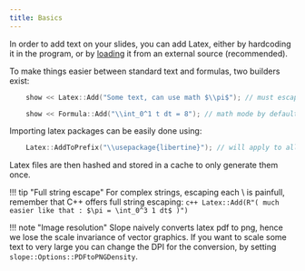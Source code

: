 ```yaml
---
title: Basics
---
```


In order to add text on your slides, you can add Latex, either by hardcoding it in the program, or by [loading](../dynamic) it from an external source (recommended).

To make things easier between standard text and formulas, two builders exist:

```c++
    show << Latex::Add("Some text, can use math $\\pi$"); // must escape caracters

    show << Formula::Add("\\int_0^1 t dt = 8"); // math mode by default
```

Importing latex packages can be easily done using:

```c++
    Latex::AddToPrefix("\\usepackage{libertine}"); // will apply to all
```

Latex files are then hashed and stored in a cache to only generate them once.

!!! tip "Full string escape"
    For complex strings, escaping each \ is painfull, remember that C++ offers full string escaping:
    ```c++
    Latex::Add(R"( much easier like that : $\pi = \int_0^3 1 dt$ )")    
    ```

!!! note "Image resolution"
    Slope naively converts latex pdf to png, hence we lose the scale invariance of vector graphics. If you want to scale some text to very large you can change the DPI for the conversion, by setting ```slope::Options::PDFtoPNGDensity```.
